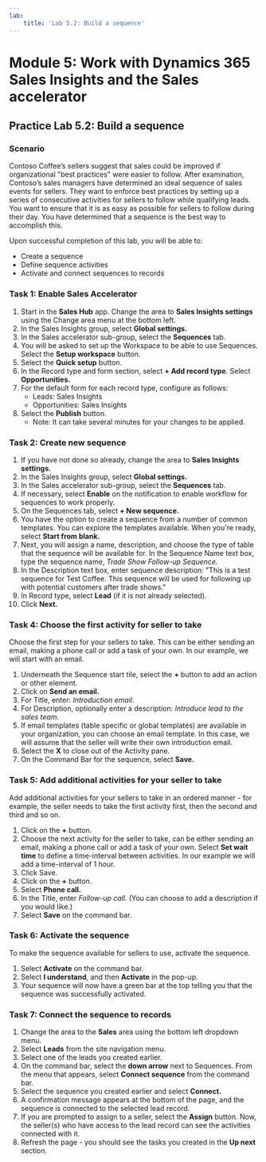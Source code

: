 ```yaml
---
lab:
    title: 'Lab 5.2: Build a sequence'
---
```


# Module 5: Work with Dynamics 365 Sales Insights and the Sales accelerator 

## Practice Lab 5.2: Build a sequence

### Scenario
Contoso Coffee’s sellers suggest that sales could be improved if organizational "best practices" were easier to follow. After examination, Contoso’s sales managers have determined an ideal sequence of sales events for sellers. They want to enforce best practices by setting up a series of consecutive activities for sellers to follow while qualifying leads. You want to ensure that it is as easy as possible for sellers to follow during their day. You have determined that a sequence is the best way to accomplish this.

Upon successful completion of this lab, you will be able to:
- Create a sequence
- Define sequence activities
- Activate and connect sequences to records

### Task 1: Enable Sales Accelerator
1. Start in the **Sales Hub** app. Change the area to **Sales Insights settings** using the Change area menu at the bottom left.
2. In the Sales Insights group, select **Global settings.**
3. In the Sales accelerator sub-group, select the **Sequences** tab.
4. You will be asked to set up the Workspace to be able to use Sequences. Select the **Setup workspace** button.
5. Select the **Quick setup** button.
6. In the Record type and form section, select **+ Add record type**. Select **Opportunities.**
7. For the default form for each record type, configure as follows:
   - Leads: Sales Insights
   - Opportunities: Sales Insights
8. Select the **Publish** button.
   - Note: It can take several minutes for your changes to be applied.

### Task 2: Create new sequence
1. If you have not done so already, change the area to **Sales Insights settings.**
2. In the Sales Insights group, select **Global settings.**
3. In the Sales accelerator sub-group, select the **Sequences** tab.
4. If necessary, select **Enable** on the notification to enable workflow for sequences to work properly.
5. On the Sequences tab, select **+ New sequence.**
6. You have the option to create a sequence from a number of common templates. You can explore the templates available. When you're ready, select **Start from blank.**
7. Next, you will assign a name, description, and choose the type of table that the sequence will be available for. In the Sequence Name text box, type the sequence name, *Trade Show Follow-up Sequence.*
2. In the Description text box, enter sequence description: "This is a test sequence for Test Coffee. This sequence will be used for following up with potential customers after trade shows."
3. In Record type, select **Lead** (if it is not already selected).
4. Click **Next.**

### Task 4: Choose the first activity for seller to take
Choose the first step for your sellers to take. This can be either sending an email, making a phone call or add a task of your own. In our example, we will start with an email.
1. Underneath the Sequence start tile, select the **+** button to add an action or other element.
2. Click on **Send an email.**
3. For Title, enter: *Introduction email.*
4. For Description, optionally enter a description: *Introduce lead to the sales team.*
5. If email templates (table specific or global templates) are available in your organization, you can choose an email template. In this case, we will assume that the seller will write their own introduction email.
6. Select the **X** to close out of the Activity pane.
7. On the Command Bar for the sequence, select **Save.**

### Task 5: Add additional activities for your seller to take
Add additional activities for your sellers to take in an ordered manner - for example, the seller needs to take the first activity first, then the second and third and so on. 
1. Click on the **+** button.
2. Choose the next activity for the seller to take, can be either sending an email, making a phone call or add a task of your own. Select **Set wait time** to define a time-interval between activities. In our example we will add a time-interval of 1 hour.
3. Click Save.
4. Click on the **+** button.
5. Select **Phone call.**
6. In the Title, enter *Follow-up call.* (You can choose to add a description if you would like.)
7. Select **Save** on the command bar.

### Task 6: Activate the sequence
To make the sequence available for sellers to use, activate the sequence.
1. Select **Activate** on the command bar.
2. Select **I understand**, and then **Activate** in the pop-up.
3. Your sequence will now have a green bar at the top telling you that the sequence was successfully activated.

### Task 7: Connect the sequence to records
1. Change the area to the **Sales** area using the bottom left dropdown menu.
2. Select **Leads** from the site navigation menu.
3. Select one of the leads you created earlier. 
4. On the command bar, select the **down arrow** next to Sequences. From the menu that appears, select **Connect sequence** from the command bar.
5. Select the sequence you created earlier and select **Connect.**
6. A confirmation message appears at the bottom of the page, and the sequence is connected to the selected lead record.
7. If you are prompted to assign to a seller, select the **Assign** button. Now, the seller(s) who have access to the lead record can see the activities connected with it.
8. Refresh the page - you should see the tasks you created in the **Up next** section.

